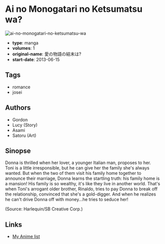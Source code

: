 # Ai no Monogatari no Ketsumatsu wa?

![ai-no-monogatari-no-ketsumatsu-wa](https://cdn.myanimelist.net/images/manga/3/247199.jpg)

-   **type**: manga
-   **volumes**: 1
-   **original-name**: 愛の物語の結末は?
-   **start-date**: 2013-06-15

## Tags

-   romance
-   josei

## Authors

-   Gordon
-   Lucy (Story)
-   Asami
-   Satoru (Art)

## Sinopse

Donna is thrilled when her lover, a younger Italian man, proposes to her. Toni is a little irresponsible, but he can give her the family she's always wanted. But when the two of them visit his family home together to announce their marriage, Donna learns the startling truth: his family home is a mansion! His family is so wealthy, it's like they live in another world. That's when Toni's arrogant older brother, Rinaldo, tries to pay Donna to break off the relationship, convinced that she's a gold-digger. And when he realizes he can't drive Donna off with money...he tries to seduce her!

(Source: Harlequin/SB Creative Corp.)

## Links

-   [My Anime list](https://myanimelist.net/manga/126698/Ai_no_Monogatari_no_Ketsumatsu_wa)
